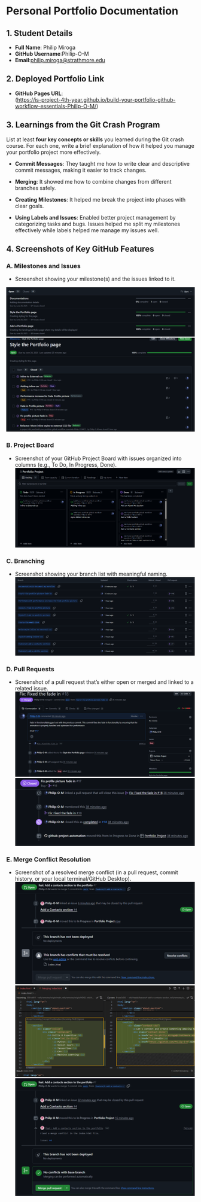 # Personal Portfolio Documentation

## 1. Student Details

- **Full Name**: Philip Miroga
- **GitHub Username**:Philip-O-M
- **Email**:philip.miroga@strathmore.edu

## 2. Deployed Portfolio Link

- **GitHub Pages URL**:  
(https://is-project-4th-year.github.io/build-your-portfolio-github-workflow-essentials-Philip-O-M/)

## 3. Learnings from the Git Crash Program

List at least **four key concepts or skills** you learned during the Git crash course. For each one, write a brief explanation of how it helped you manage your portfolio project more effectively.



- **Commit Messages**: They taught me how to write clear and descriptive commit messages, making it easier to track changes.

- **Merging**: It showed me how to combine changes from different branches safely. 

- **Creating Milestones**: It helped me break the project into phases with clear goals. 

- **Using Labels and Issues**: Enabled better project management by categorizing tasks and bugs. Issues helped me split my milestones effectively while labels helped me manage my issues well.
## 4. Screenshots of Key GitHub Features

### A. Milestones and Issues

- Screenshot showing your milestone(s) and the issues linked to it.

![All Milestones](Screenshots/image.png)
![Example of issues under the portfolio](Screenshots/image2.png)

### B. Project Board

- Screenshot of your GitHub Project Board with issues organized into columns (e.g., To Do, In Progress, Done).
![ProjectBoard](Screenshots/image3.png)
### C. Branching

- Screenshot showing your branch list with meaningful naming.
![Branches](Screenshots/image4.png)
### D. Pull Requests

- Screenshot of a pull request that’s either open or merged and linked to a related issue.
![Pull Request](Screenshots/image5.png)
![Issue](Screenshots/image6.png)
### E. Merge Conflict Resolution

- Screenshot of a resolved merge conflict (in a pull request, commit history, or your local terminal/GitHub Desktop).
![Merge Conflict](Screenshots/image7.png)
![Resolving](Screenshots/image8.png)
![Resolved](Screenshots/image9.png)